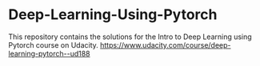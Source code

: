 # Deep-Learning-Using-Pytorch
This repository contains the solutions for the Intro to Deep Learning using Pytorch course on Udacity.
https://www.udacity.com/course/deep-learning-pytorch--ud188
